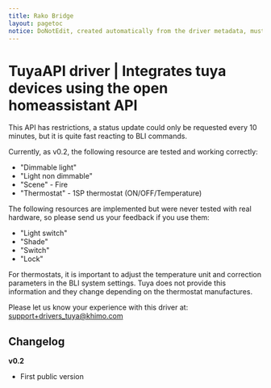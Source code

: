 ```yaml
---
title: Rako Bridge
layout: pagetoc
notice: DoNotEdit, created automatically from the driver metadata, must be updated on the driver itself
---
```

# TuyaAPI driver | Integrates tuya devices using the open homeassistant API

This API has restrictions, a status update could only be requested every 10 minutes, but it is quite fast reacting to BLI commands.

Currently, as v0.2, the following resource are tested and working correctly:
 - "Dimmable light"
 - "Light non dimmable" 
 - "Scene"      - Fire
 - "Thermostat" - 1SP thermostat (ON/OFF/Temperature)


The following resources are implemented but were never tested with real hardware, so please send us your feedback if you use them:
 - "Light switch"
 - "Shade"
 - "Switch"
 - "Lock"

For thermostats, it is important to adjust the temperature unit and correction parameters in the BLI system settings. Tuya does not provide this information and they change depending on the thermostat manufactures.

Please let us know your experience with this driver at: [support+drivers_tuya@khimo.com](mailto:support+drivers_tuya@khimo.com)

## Changelog
**v0.2**
  * First public version
